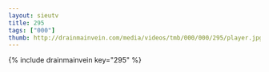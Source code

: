 ```yaml
--- 
layout: sieutv
title: 295
tags: ["000"]
thumb: http://drainmainvein.com/media/videos/tmb/000/000/295/player.jpg
---
```

{% include drainmainvein key="295" %} 
